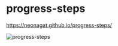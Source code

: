 # progress-steps

https://neonagat.github.io/progress-steps/

![progress-steps](https://user-images.githubusercontent.com/73759315/161854809-0d4cfdb2-997b-40e1-9748-2ed248297af4.png)
